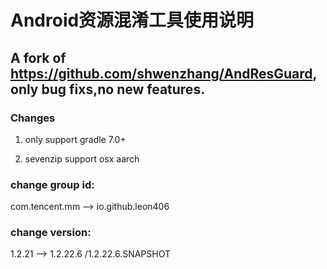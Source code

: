 #  Android资源混淆工具使用说明 #

## A fork of https://github.com/shwenzhang/AndResGuard, only bug fixs,no new features.



### Changes

1. only support gradle 7.0+

2. sevenzip support  osx aarch


### change group id:

com.tencent.mm --> io.github.leon406

### change version:
1.2.21 --> 1.2.22.6 /1.2.22.6.SNAPSHOT






